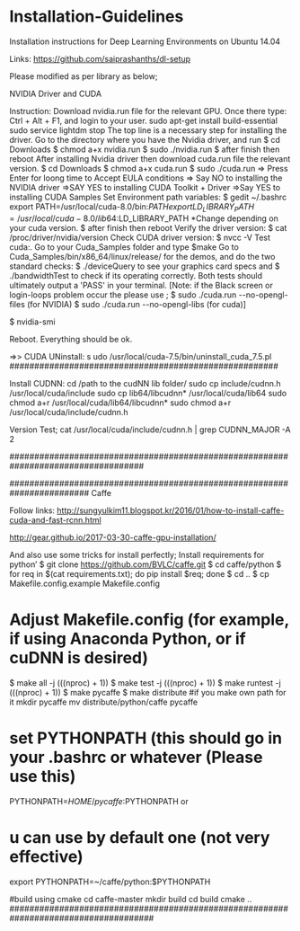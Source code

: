 # Installation-Guidelines
Installation instructions for Deep Learning Environments on Ubuntu 14.04

Links:
https://github.com/saiprashanths/dl-setup

Please modified as per library as below;

NVIDIA Driver and CUDA

Instruction:
Download nvidia.run file for the relevant GPU.
Once there type: Ctrl + Alt + F1, and login to your user.
sudo apt-get install build-essential
sudo service lightdm stop 
	The top line is a necessary step for installing the driver.
Go to the directory where you have the Nvidia driver, and run
	$ cd Downloads
	$ chmod a+x nvidia.run
	$ sudo ./nvidia.run
	$ after finish then reboot 
After installing Nvidia driver then download cuda.run file the relevant version.
	$ cd Downloads
	$ chmod a+x cuda.run 
	$ sudo ./cuda.run 
=> Press Enter for loong time to Accept EULA conditions
=> Say NO to installing the NVIDIA driver
=>SAY YES to installing CUDA Toolkit + Driver
=>Say YES to installing CUDA Samples
Set Environment path variables:
$ gedit ~/.bashrc
export PATH=/usr/local/cuda-8.0/bin:$PATH
export LD_LIBRARY_PATH=/usr/local/cuda-8.0/lib64:$LD_LIBRARY_PATH
*Change depending on your cuda version.
$ after finish then reboot 
Verify the driver version:
$ cat /proc/driver/nvidia/version
Check CUDA driver version:
$ nvcc -V
Test cuda:. Go to your Cuda_Samples folder and type    $make
Go to Cuda_Samples/bin/x86_64/linux/release/ for the demos, and do the two standard checks:
$ ./deviceQuery
to see your graphics card specs and
$ ./bandwidthTest
to check if its operating correctly. Both tests should ultimately output a 'PASS' in your terminal.
[Note: if the Black screen or  login-loops  problem occur the please use ;
$ sudo ./cuda.run --no-opengl-files (for NVIDIA)
$ sudo ./cuda.run --no-opengl-libs (for cuda)]

$ nvidia-smi

Reboot. Everything should be ok. 

⇒> CUDA UNinstall:  s
udo /usr/local/cuda-7.5/bin/uninstall_cuda_7.5.pl
######################################################

Install CUDNN:
cd   /path to the cudNN lib folder/
sudo cp include/cudnn.h /usr/local/cuda/include
sudo cp lib64/libcudnn* /usr/local/cuda/lib64
sudo chmod a+r /usr/local/cuda/lib64/libcudnn*
sudo chmod a+r /usr/local/cuda/include/cudnn.h

Version Test;
cat /usr/local/cuda/include/cudnn.h | grep CUDNN_MAJOR -A 2

###################################################################################

########################################################################
 Caffe

Follow links:
http://sungyulkim11.blogspot.kr/2016/01/how-to-install-caffe-cuda-and-fast-rcnn.html

http://gear.github.io/2017-03-30-caffe-gpu-installation/



And also use some tricks for install perfectly;
Install requirements for python’
$ git clone https://github.com/BVLC/caffe.git
$ cd caffe/python
$ for req in $(cat requirements.txt); do pip install $req; done
$ cd ..
$ cp Makefile.config.example Makefile.config
# Adjust Makefile.config (for example, if using Anaconda Python, or if cuDNN is desired)
$ make all -j $(($(nproc) + 1))
$ make test -j $(($(nproc) + 1))
$ make runtest -j $(($(nproc) + 1))
$ make pycaffe
$ make distribute
#if you make own path for it
mkdir pycaffe
mv distribute/python/caffe pycaffe
# set PYTHONPATH (this should go in your .bashrc or whatever (Please use this)
PYTHONPATH=${HOME}/pycaffe:$PYTHONPATH
or
# u can use by default one (not very effective)
export PYTHONPATH=~/caffe/python:$PYTHONPATH

#build using cmake
cd caffe-master
mkdir build
cd build
cmake ..
#####################################################################################
